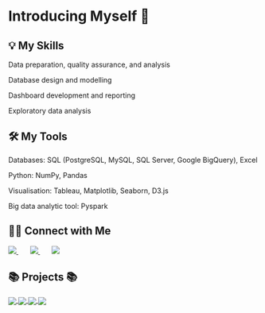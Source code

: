 # Introducing Myself 🙋



## 💡 My Skills

Data preparation, quality assurance, and analysis

Database design and modelling

Dashboard development and reporting

Exploratory data analysis

## 🛠️ My Tools
Databases: SQL (PostgreSQL, MySQL, SQL Server, Google BigQuery), Excel

Python: NumPy, Pandas

Visualisation: Tableau, Matplotlib, Seaborn, D3.js

Big data analytic tool: Pyspark
## 🙌🏻 Connect with Me

<a href="https://www.facebook.com/profile.php?id=100013569134053">
  <img src="https://raw.githubusercontent.com/gauravghongde/social-icons/master/SVG/Color/Facebook.svg" />
</a>    
&nbsp; &nbsp; &nbsp;

<a href="https://www.linkedin.com/in/duy-tr%E1%BA%A7n-a6b8541b7/">
  <img src="https://github.com/gauravghongde/social-icons/blob/master/SVG/Color/LinkedIN.svg" />
</a>
&nbsp; &nbsp; &nbsp;

<a href="mailto:tranbaoduy654772@gmail.com">
  <img src="https://github.com/gauravghongde/social-icons/blob/master/SVG/Color/Gmail.svg" />
</a>

##  📚 Projects 📚

<!-- ![Duy's github stats](https://github-readme-stats-git-masterrstaa-rickstaa.vercel.app/api?username=Duyuyuy&show_icons=true&theme=tokyonight&hide=contribs,prs,issues) -->

<a href="https://github.com/Duyuyuy/Airbnb_Analysis_Project/">
  <!-- Change the `github-readme-stats.anuraghazra1.vercel.app` to `github-readme-stats.vercel.app`  -->
  <img align="center" src="https://github-readme-stats.anuraghazra1.vercel.app/api/pin/?username=Duyuyuy&repo=Airbnb_Analysis_Project&theme=merko" />
</a>    
<a href="https://github.com/Duyuyuy/DSDV-repo/">
  <!-- Change the `github-readme-stats.anuraghazra1.vercel.app` to `github-readme-stats.vercel.app`  -->
  <img align="center" src="https://github-readme-stats.anuraghazra1.vercel.app/api/pin/?username=Duyuyuy&repo=DSDV-repo&theme=gruvbox" />
</a>
<a href="https://github.com/Duyuyuy/US_Aviation_Report/">
  <!-- Change the `github-readme-stats.anuraghazra1.vercel.app` to `github-readme-stats.vercel.app`  -->
  <img align="center" src="https://github-readme-stats.anuraghazra1.vercel.app/api/pin/?username=Duyuyuy&repo=US_Aviation_Report&theme=gruvbox" />
</a>

<a href="https://github.com/Duyuyuy/US_Aviation_Report/">
  <!-- Change the `github-readme-stats.anuraghazra1.vercel.app` to `github-readme-stats.vercel.app`  -->
  <img align="center" src="https://github-readme-stats.anuraghazra1.vercel.app/api/pin/?username=uvipen&repo=US_Aviation_Report&theme=merko" />
</a>

</a>
